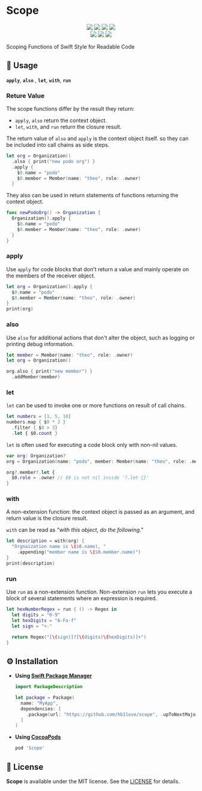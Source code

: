 # Scope

<p align="center">
<a href="https://swift.org" target="_blank"><img src="https://img.shields.io/badge/Swift-5.3-orange.svg"></a>
<a href="https://cocoapods.org/pods/Scope" target="_blank"><img src="https://img.shields.io/cocoapods/p/Scope.svg?style=flat"></a>
<a href="https://cocoapods.org/pods/Scope" target="_blank"><img src="http://img.shields.io/cocoapods/v/Scope.svg"></a>
<a href="https://swift.org/package-manager" target="_blank"><img src="https://img.shields.io/badge/Swift%20Package%20Manager-compatible-4BC51D.svg?style=flat"></a>
<br />
<a href="https://github.com/hb1love/scope/actions"><img src="https://github.com/hb1love/scope/workflows/CI/badge.svg?branch=main"></a>
<a href="https://codecov.io/gh/hb1love/scope" target="_blank"><img src="https://codecov.io/gh/hb1love/Scope/branch/main/graph/badge.svg"></a>
<a href="LICENSE"><img src="https://img.shields.io/github/license/hb1love/scope"></a>
</p>

Scoping Functions of Swift Style for Readable Code

## 🌷 Usage

**`apply`**, **`also`** , **`let`**, **`with`**, **`run`** 

### Reture Value

The scope functions differ by the result they return:

- `apply`, `also` return the context object.
- `let`, `with`, and `run` return the closure result.

The return value of `also`  and `apply` is the context object itself. so they can be included into call chains as side steps.

```swift
let org = Organization()
  .also { print("new podo org") }
  .apply {
    $0.name = "podo"
    $0.member = Member(name: "theo", role: .owner)
  }
```

They also can be used in return statements of functions returning the context object.

```swift
func newPodoOrg() -> Organization {
  Organization().apply {
    $0.name = "podo"
    $0.member = Member(name: "theo", role: .owner)
  }
}
```

### apply

Use `apply` for code blocks that don't return a value and mainly operate on the members of the receiver object. 

```swift
let org = Organization().apply {
  $0.name = "podo"
  $0.member = Member(name: "theo", role: .owner)
}
print(org)
```

### also

Use `also` for additional actions that don't alter the object, such as logging or printing debug information.

```swift
let member = Member(name: "theo", role: .owner)
let org = Organization()

org.also { print("new member") }
  .addMember(member)
``` 

### let

`let` can be used to invoke one or more functions on result of call chains.

```swift
let numbers = [1, 5, 10]
numbers.map { $0 * 2 }
  .filter { $0 > 3}
  .let { $0.count }
```

`let` is often used for executing a code block only with non-nil values.

```swift
var org: Organization?
org = Organization(name: "podo", member: Member(name: "theo", role: .member))

org?.member?.let {
  $0.role = .owner // $0 is not nil inside '?.let {}' 
}
```

### with

A non-extension function: the context object is passed as an argument, and return value is the closure result.

`with` can be read as *"with this object, do the following."*

```swift
let description = with(org) {
  "Orgnaization name is \($0.name), "
    .appending("member name is \($0.member.name)")
}
print(description)
```

### run

Use `run` as a non-extension function. 
Non-extension `run` lets you execute a block of several statements where an expression is required.

```swift
let hexNumberRegex = run { () -> Regex in
  let digits = "0-9"
  let hexDigits = "A-Fa-f"
  let sign = "+-"

  return Regex("[\(sign)]?[\(digits)\(hexDigits)]+")
}
```

## ⚙️ Installation

- **Using [Swift Package Manager](https://swift.org/package-manager/)**

  ```swift
  import PackageDescription

  let package = Package(
    name: "MyApp",
    dependencies: [
      .package(url: "https://github.com/hb1love/scope", .upToNextMajor(from: "2.1.0"))
    ]
  )
  ```

- **Using [CocoaPods](https://cocoapods.org)**

  ```ruby
  pod 'Scope'
  ```

## 👮‍ License

**Scope** is available under the MIT license. See the [LICENSE](LICENSE) for details.
